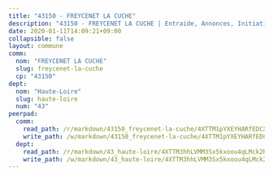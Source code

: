 ```yaml
---
title: "43150 - FREYCENET LA CUCHE"
description: "43150 - FREYCENET LA CUCHE | Entraide, Annonces, Initiatives"
date: 2020-01-11T14:09:21+09:00
collapsible: false
layout: commune
comm:
  nom: "FREYCENET LA CUCHE"
  slug: freycenet-la-cuche
  cp: "43150"
dept:
  nom: "Haute-Loire"
  slug: haute-loire
  num: "43"
peerpad:
  comm:
    read_path: /r/markdown/43150_freycenet-la-cuche/4XTTM1pYXEYHARfEDCXb8Ewsy2gm9ttdikNGPgupUQxk9sEeg
    write_path: /w/markdown/43150_freycenet-la-cuche/4XTTM1pYXEYHARfEDCXb8Ewsy2gm9ttdikNGPgupUQxk9sEeg-K3TgV7Cof4ZGnp4txTYsnzJ5M6yownvMjgzbN2ZfEV7zAzzyQbTbsuR5jghA3SHzAEvB7VvyFUh5LH1qjNqASnjS9J5Tb8cAPYDj6xV6AcK7Y9kwcEkvw5JRnKHT9YBbp76ZVZbS
  dept:
    read_path: /r/markdown/43_haute-loire/4XTTM3hhLVMM3Sx5kxoou4qLMck2RjGiJF8bjxPuKy3VyRdWX
    write_path: /w/markdown/43_haute-loire/4XTTM3hhLVMM3Sx5kxoou4qLMck2RjGiJF8bjxPuKy3VyRdWX-K3TgTnndWXCUw13Pw3gJoEo9qHUCGXZ4frH2coLZWWDcoWKo22cU2VNENpi117F5bi6bu3WHMPd2VTrETU2R5owQhCBrUQgvCKerk4NqeDhN66egG9mHY8CCfEckbCp9SecEdL6b
---
```


